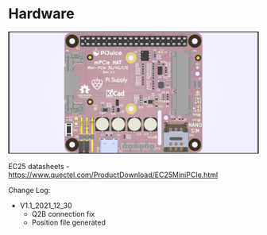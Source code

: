 # Hardware
![Top Side](https://github.com/PiSupply/PiJuice-mPCIe/blob/master/Hardware/Outputs/Assembly/PiJuice_mPCIe_HAT_top.jpg)

EC25 datasheets - https://www.quectel.com/ProductDownload/EC25MiniPCIe.html


Change Log:

- V1.1_2021_12_30
    - Q2B connection fix
    - Position file generated